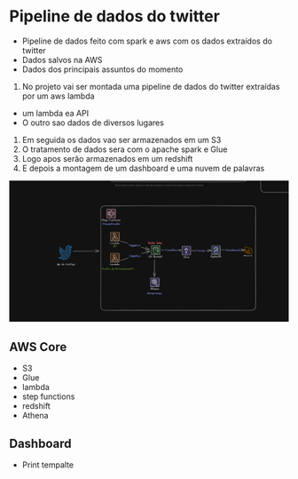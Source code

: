 # **Pipeline de dados do twitter**

- Pipeline de dados feito com spark e aws com os dados extraídos do twitter
- Dados salvos na AWS
- Dados dos principais assuntos do momento

1. No projeto vai ser montada uma pipeline de dados do twitter extraídas por um aws lambda

- um lambda ea API
- O outro sao dados de diversos lugares

1. Em seguida os dados vao ser armazenados em um S3
2. O tratamento de dados sera com o apache spark e Glue
3. Logo apos serão armazenados em um redshift
4. E depois a montagem de um dashboard e uma nuvem de palavras

![Alt text](Mapping/Diagrama.png)

## AWS Core

- S3
- Glue
- lambda
- step functions
- redshift
- Athena

## Dashboard

- Print tempalte
